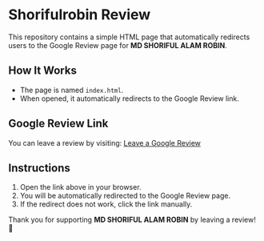 # Shorifulrobin Review

This repository contains a simple HTML page that automatically redirects users to the Google Review page for **MD SHORIFUL ALAM ROBIN**.

## How It Works
- The page is named `index.html`.
- When opened, it automatically redirects to the Google Review link.

## Google Review Link
You can leave a review by visiting: [Leave a Google Review](https://review.shorifulrobin.me)

## Instructions
1. Open the link above in your browser.
2. You will be automatically redirected to the Google Review page.
3. If the redirect does not work, click the link manually.

Thank you for supporting **MD SHORIFUL ALAM ROBIN** by leaving a review! 🌟
